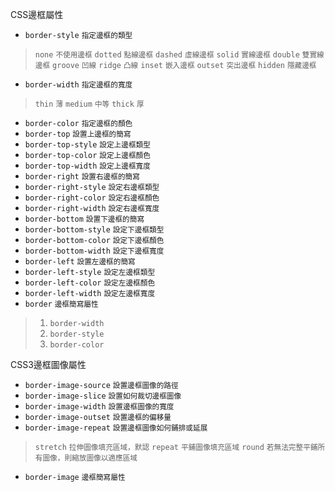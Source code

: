 CSS邊框屬性
- `border-style` <small>指定邊框的類型</small>

>`none` <small>不使用邊框</small>
>`dotted` <small>點線邊框</small>
>`dashed` <small>虛線邊框</small>
>`solid` <small>實線邊框</small>
>`double` <small>雙實線邊框</small>
>`groove` <small>凹線</small>
>`ridge` <small>凸線</small>
>`inset` <small>嵌入邊框</small>
>`outset` <small>突出邊框</small>
>`hidden` <small>隱藏邊框</small>
- `border-width` <small>指定邊框的寬度</small>

>`thin` <small>薄</small>
>`medium` <small>中等</small>
>`thick` <small>厚</small>
- `border-color` <small>指定邊框的顏色</small>
- `border-top` <small>設置上邊框的簡寫</small>
- `border-top-style` <small>設定上邊框類型</small>
- `border-top-color` <small>設定上邊框顏色</small>
- `border-top-width` <small>設定上邊框寬度</small> 
- `border-right` <small>設置右邊框的簡寫</small>
- `border-right-style` <small>設定右邊框類型</small>
- `border-right-color` <small>設定右邊框顏色</small>
- `border-right-width` <small>設定右邊框寬度</small> 
- `border-bottom` <small>設置下邊框的簡寫</small>
- `border-bottom-style` <small>設定下邊框類型</small>
- `border-bottom-color` <small>設定下邊框顏色</small>
- `border-bottom-width` <small>設定下邊框寬度</small> 
- `border-left` <small>設置左邊框的簡寫</small>
- `border-left-style` <small>設定左邊框類型</small>
- `border-left-color` <small>設定左邊框顏色</small>
- `border-left-width` <small>設定左邊框寬度</small> 
- `border` <small>邊框簡寫屬性</small>

>1. `border-width`
>2. `border-style`
>3. `border-color`

CSS3邊框圖像屬性
- `border-image-source` <small>設置邊框圖像的路徑</small>
- `border-image-slice` <small>設置如何裁切邊框圖像</small>
- `border-image-width` <small>設置邊框圖像的寬度</small>
- `border-image-outset` <small>設置邊框的偏移量</small>
- `border-image-repeat` <small>設置邊框圖像如何鋪排或延展</small>

>`stretch` <small>拉伸圖像填充區域，默認</small>
>`repeat` <small>平鋪圖像填充區域</small>
>`round` <small>若無法完整平鋪所有圖像，則縮放圖像以適應區域</small>
- `border-image` <small>邊框簡寫屬性</small>
